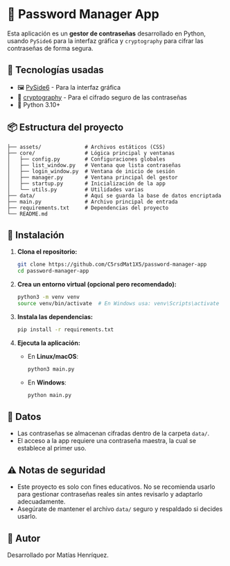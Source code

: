 # 🔐 Password Manager App

Esta aplicación es un **gestor de contraseñas** desarrollado en Python, usando `PySide6` para la interfaz gráfica y `cryptography` para cifrar las contraseñas de forma segura.

## 🧰 Tecnologías usadas

- 🖼️ [PySide6](https://doc.qt.io/qtforpython/) - Para la interfaz gráfica
- 🔐 [cryptography](https://cryptography.io/en/latest/) - Para el cifrado seguro de las contraseñas
- 🐍 Python 3.10+

## 📦 Estructura del proyecto

```
├── assets/              # Archivos estáticos (CSS)
├── core/                # Lógica principal y ventanas
│   ├── config.py        # Configuraciones globales
│   ├── list_window.py   # Ventana que lista contraseñas
│   ├── login_window.py  # Ventana de inicio de sesión
│   ├── manager.py       # Ventana principal del gestor
│   ├── startup.py       # Inicialización de la app
│   └── utils.py         # Utilidades varias
├── data/                # Aquí se guarda la base de datos encriptada
├── main.py              # Archivo principal de entrada
├── requirements.txt     # Dependencias del proyecto
└── README.md
```

## 🚀 Instalación

1. **Clona el repositorio:**
   ```bash
   git clone https://github.com/C5rsdMat1X5/password-manager-app
   cd password-manager-app
   ```

2. **Crea un entorno virtual (opcional pero recomendado):**
   ```bash
   python3 -m venv venv
   source venv/bin/activate  # En Windows usa: venv\Scripts\activate
   ```

3. **Instala las dependencias:**
   ```bash
   pip install -r requirements.txt
   ```

4. **Ejecuta la aplicación:**

   - En **Linux/macOS**:
     ```bash
     python3 main.py
     ```

   - En **Windows**:
     ```bash
     python main.py
     ```

## 📁 Datos

- Las contraseñas se almacenan cifradas dentro de la carpeta `data/`.
- El acceso a la app requiere una contraseña maestra, la cual se establece al primer uso.

## ⚠️ Notas de seguridad

- Este proyecto es solo con fines educativos. No se recomienda usarlo para gestionar contraseñas reales sin antes revisarlo y adaptarlo adecuadamente.
- Asegúrate de mantener el archivo `data/` seguro y respaldado si decides usarlo.

## 🧠 Autor

Desarrollado por Matías Henríquez.
